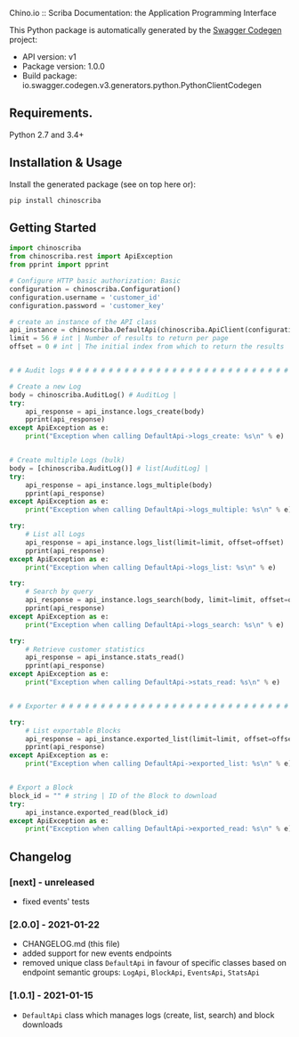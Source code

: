 Chino.io :: Scriba Documentation: the Application Programming Interface

This Python package is automatically generated by the [Swagger Codegen](https://github.com/swagger-api/swagger-codegen) project:

- API version: v1
- Package version: 1.0.0
- Build package: io.swagger.codegen.v3.generators.python.PythonClientCodegen

## Requirements.

Python 2.7 and 3.4+

## Installation & Usage

Install the generated package (see on top here or):

    pip install chinoscriba

## Getting Started

```python
import chinoscriba
from chinoscriba.rest import ApiException
from pprint import pprint

# Configure HTTP basic authorization: Basic
configuration = chinoscriba.Configuration()
configuration.username = 'customer_id'
configuration.password = 'customer_key'

# create an instance of the API class
api_instance = chinoscriba.DefaultApi(chinoscriba.ApiClient(configuration))
limit = 56 # int | Number of results to return per page
offset = 0 # int | The initial index from which to return the results


# # Audit logs # # # # # # # # # # # # # # # # # # # # # # # # # # # # # # # # 

# Create a new Log
body = chinoscriba.AuditLog() # AuditLog | 
try:
    api_response = api_instance.logs_create(body)
    pprint(api_response)
except ApiException as e:
    print("Exception when calling DefaultApi->logs_create: %s\n" % e)


# Create multiple Logs (bulk)
body = [chinoscriba.AuditLog()] # list[AuditLog] | 
try:
    api_response = api_instance.logs_multiple(body)
    pprint(api_response)
except ApiException as e:
    print("Exception when calling DefaultApi->logs_multiple: %s\n" % e)

try:
    # List all Logs
    api_response = api_instance.logs_list(limit=limit, offset=offset)
    pprint(api_response)
except ApiException as e:
    print("Exception when calling DefaultApi->logs_list: %s\n" % e)

try:
    # Search by query
    api_response = api_instance.logs_search(body, limit=limit, offset=offset)
    pprint(api_response)
except ApiException as e:
    print("Exception when calling DefaultApi->logs_search: %s\n" % e)

try:
    # Retrieve customer statistics
    api_response = api_instance.stats_read()
    pprint(api_response)
except ApiException as e:
    print("Exception when calling DefaultApi->stats_read: %s\n" % e)


# # Exporter # # # # # # # # # # # # # # # # # # # # # # # # # # # # # # # # # 

try:
    # List exportable Blocks
    api_response = api_instance.exported_list(limit=limit, offset=offset)
    pprint(api_response)
except ApiException as e:
    print("Exception when calling DefaultApi->exported_list: %s\n" % e)


# Export a Block
block_id = "" # string | ID of the Block to download
try:
    api_instance.exported_read(block_id)
except ApiException as e:
    print("Exception when calling DefaultApi->exported_read: %s\n" % e)

```

## Changelog

### [next] - unreleased
- fixed events' tests

### [2.0.0] - 2021-01-22
- CHANGELOG.md (this file)
- added support for new events endpoints
- removed unique class `DefaultApi` in favour of specific classes based on
  endpoint semantic groups: `LogApi`, `BlockApi`, `EventsApi`, `StatsApi`

### [1.0.1] - 2021-01-15
- `DefaultApi` class which manages logs (create, list, search) and block
   downloads
